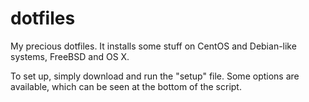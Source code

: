 # dotfiles

My precious dotfiles. It installs some stuff on CentOS and Debian-like systems, FreeBSD and OS X.

To set up, simply download and run the "setup" file. Some options are available, which can be seen at the bottom of the script.
